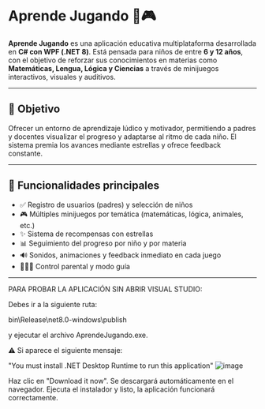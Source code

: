 # Aprende Jugando 🧠🎮

**Aprende Jugando** es una aplicación educativa multiplataforma desarrollada en **C# con WPF (.NET 8)**. Está pensada para niños de entre **6 y 12 años**, con el objetivo de reforzar sus conocimientos en materias como **Matemáticas, Lengua, Lógica y Ciencias** a través de minijuegos interactivos, visuales y auditivos.

---

## 🎯 Objetivo

Ofrecer un entorno de aprendizaje lúdico y motivador, permitiendo a padres y docentes visualizar el progreso y adaptarse al ritmo de cada niño. El sistema premia los avances mediante estrellas y ofrece feedback constante.

---

## 🧩 Funcionalidades principales

- ✅ Registro de usuarios (padres) y selección de niños
- 🎮 Múltiples minijuegos por temática (matemáticas, lógica, animales, etc.)
- ✨ Sistema de recompensas con estrellas
- 📊 Seguimiento del progreso por niño y por materia
- 🔊 Sonidos, animaciones y feedback inmediato en cada juego
- 👨‍👩‍👧 Control parental y modo guía

---
PARA PROBAR LA APLICACIÓN SIN ABRIR VISUAL STUDIO:

Debes ir a la siguiente ruta:

bin\Release\net8.0-windows\publish

y ejecutar el archivo AprendeJugando.exe.

⚠️ Si aparece el siguiente mensaje:

"You must install .NET Desktop Runtime to run this application"
![image](https://github.com/user-attachments/assets/bc66e850-c8ac-4b7c-b393-60a2429ca496)

Haz clic en "Download it now". Se descargará automáticamente en el navegador.
Ejecuta el instalador y listo, la aplicación funcionará correctamente.

